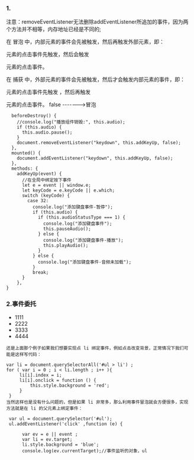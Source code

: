 ### 1.
注意：removeEventListener无法删除addEventListener所追加的事件，因为两个方法并不相等，内存地址已经是不同的;


在 冒泡 中，内部元素的事件会先被触发，然后再触发外部元素，即： <p> 元素的点击事件先触发，然后会触发 <div> 元素的点击事件。

在 捕获 中，外部元素的事件会先被触发，然后才会触发内部元素的事件，即： <div> 元素的点击事件先触发 ，然后再触发 <p> 元素的点击事件。
false ------->冒泡
```
  beforeDestroy() {
    //console.log("播放组件销毁:", this.audio);
    if (this.audio) {
      this.audio.pause();
    }
    document.removeEventListener("keydown", this.addKeyUp, false);
  },
  mounted() {
    document.addEventListener("keydown", this.addKeyUp, false);
  },
  methods: {
    addKeyUp(event) {
      //在全局中绑定按下事件
      let e = event || window.e;
      let keyCode = e.keyCode || e.which;
      switch (keyCode) {
        case 32:
          console.log("添加键盘事件-暂停");
          if (this.audio) {
            if (this.audioStatusType === 1) {
              console.log("添加键盘事件");
              this.pauseAudio();
            } else {
              console.log("添加键盘事件-播放");
              this.playAudio();
            }
          } else {
            console.log("添加键盘事件-音频未加载");
          }
          break;
      }
    },
}
```

### 2.事件委托
<ul id="ul">
    <li>1111</li>
    <li>2222</li>
    <li>3333</li>
    <li>4444</li>
</ul>


```
还是上面那个例子如果我们想要实现点 li 绑定事件，例如点击改变背景，正常情况下我们可能是这样写代码：

var li = document.querySelectorAll('#ul > li') ;
for ( var i = 0 ; i < li.length ; i++ ){
     li[i].index = i;
     li[i].onclick = function () {
         this.style.background = 'red';
     }
 }
当然这样也是没有什么问题的，但是如果 li 非常多，那么利用事件冒泡就会方便很多，实现方法就是在 li 的父元素上绑定事件：

 var ul = document.querySelector('#ul');
 ul.addEventListener('click' ,function (e) {

      var ev = e || event ;
      var li = ev.target;
      li.style.background = 'blue';
      console.log(ev.currentTarget);//事件监听的对象，ul
```
